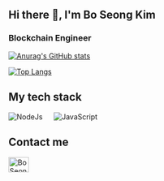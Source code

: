 ## Hi there 👋, I'm Bo Seong Kim
### Blockchain Engineer

<p>

[![Anurag's GitHub stats](https://github-readme-stats.vercel.app/api?username=gunb0s&show_icons=true&theme=tokyonight)](https://github.com/anuraghazra/github-readme-stats)

[![Top Langs](https://github-readme-stats.vercel.app/api/top-langs/?username=gunb0s&layout=compact)](https://github.com/anuraghazra/github-readme-stats)

</p>


## My tech stack
<p>
  <a> 
    <img alt="NodeJs" src="https://img.shields.io/badge/-NodeJS-green?logo=node.js&Color=white">
  </a> 
  &emsp;
  <a> 
     <img alt="JavaScript" src="https://img.shields.io/badge/JavaScript%20-%23F7DF1E.svg?logo=javascript&logoColor=black">
  </a>
  &emsp;
</p>

## Contact me
<p>
  <a href="https://www.linkedin.com/in/bo-seong-kim-3a35b7232/" target="blank"><img align="center"
      src="https://raw.githubusercontent.com/rahuldkjain/github-profile-readme-generator/master/src/images/icons/Social/linked-in-alt.svg"
      alt="BoSeong Kim" height="30" width="40" /></a>
</p>
